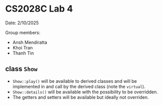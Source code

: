 # CS2028C Lab 4
Date: 2/10/2025

Group members:

- Ansh Mendiratta
- Khoi Tran
- Thanh Tin


## class `Show`
- `Show::play()` will be available to derived classes and will be implemented in and call by the derived class (note the `virtual`).
- `Show::details()` will be available with the possibility to be overridden.
- The getters and setters will be available but ideally not overriden.
